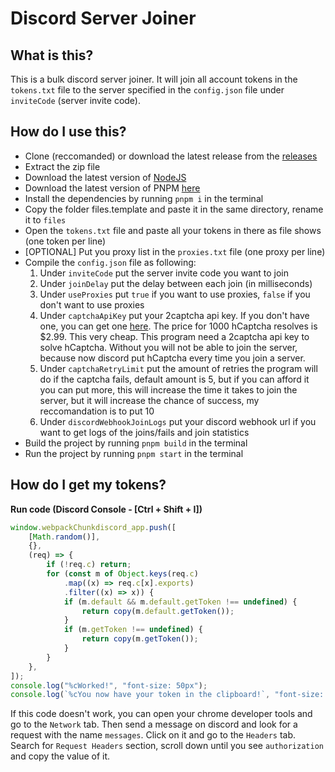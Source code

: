 # Discord Server Joiner

## What is this?

This is a bulk discord server joiner. It will join all account tokens in the `tokens.txt` file to the server specified in the `config.json` file under `inviteCode` (server invite code).

## How do I use this?

-   Clone (reccomanded) or download the latest release from the [releases]()
-   Extract the zip file
-   Download the latest version of [NodeJS](https://nodejs.org/en/download/)
-   Download the latest version of PNPM [here](https://pnpm.io/installation)
-   Install the dependencies by running `pnpm i` in the terminal
-   Copy the folder files.template and paste it in the same directory, rename it to `files`
-   Open the `tokens.txt` file and paste all your tokens in there as file shows (one token per line)
-   [OPTIONAL] Put you proxy list in the `proxies.txt` file (one proxy per line)
-   Compile the `config.json` file as following:
    1. Under `inviteCode` put the server invite code you want to join
    2. Under `joinDelay` put the delay between each join (in milliseconds)
    3. Under `useProxies` put `true` if you want to use proxies, `false` if you don't want to use proxies
    4. Under `captchaApiKey` put your 2captcha api key. If you don't have one, you can get one [here](https://2captcha.com/enterpage). The price for 1000 hCaptcha resolves is $2.99. This very cheap. This program need a 2captcha api key to solve hCaptcha. Without you will not be able to join the server, because now discord put hCaptcha every time you join a server.
    5. Under `captchaRetryLimit` put the amount of retries the program will do if the captcha fails, default amount is 5, but if you can afford it you can put more, this will increase the time it takes to join the server, but it will increase the chance of success, my reccomandation is to put 10
    6. Under `discordWebhookJoinLogs` put your discord webhook url if you want to get logs of the joins/fails and join statistics
-   Build the project by running `pnpm build` in the terminal
-   Run the project by running `pnpm start` in the terminal

## How do I get my tokens?

**Run code (Discord Console - [Ctrl + Shift + I])**

```js
window.webpackChunkdiscord_app.push([
    [Math.random()],
    {},
    (req) => {
        if (!req.c) return;
        for (const m of Object.keys(req.c)
            .map((x) => req.c[x].exports)
            .filter((x) => x)) {
            if (m.default && m.default.getToken !== undefined) {
                return copy(m.default.getToken());
            }
            if (m.getToken !== undefined) {
                return copy(m.getToken());
            }
        }
    },
]);
console.log("%cWorked!", "font-size: 50px");
console.log(`%cYou now have your token in the clipboard!`, "font-size: 16px");
```

If this code doesn't work, you can open your chrome developer tools and go to the `Network` tab. Then send a message on discord and look for a request with the name `messages`. Click on it and go to the `Headers` tab. Search for `Request Headers` section, scroll down until you see `authorization` and copy the value of it.
